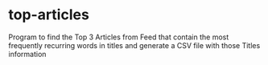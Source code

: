 # top-articles
Program to find the Top 3 Articles from Feed that contain the most frequently recurring words in titles and generate a CSV file with those Titles information
